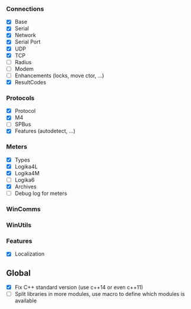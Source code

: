 ### Connections
- [x] Base
- [x] Serial
- [x] Network
- [x] Serial Port
- [x] UDP
- [x] TCP
- [ ] Radius
- [ ] Modem
- [ ] Enhancements (locks, move ctor, ...)
- [x] ResultCodes

### Protocols
- [x] Protocol
- [x] M4
- [ ] SPBus
- [x] Features (autodetect, ...)

### Meters
- [x] Types
- [x] Logika4L
- [x] Logika4M
- [ ] Logika6
- [x] Archives
- [ ] Debug log for meters

### WinComms
### WinUtils

### Features
- [x] Localization

## Global
- [x] Fix C++ standard version (use c++14 or even c++11)
- [ ] Split libraries in more modules, use macro to define which modules is available 
